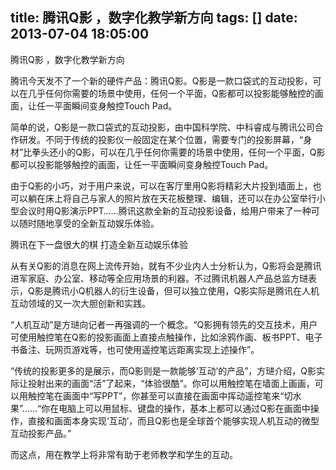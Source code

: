 title: 腾讯Q影 ，数字化教学新方向
tags: []
date: 2013-07-04 18:05:00
---

腾讯Q影 ，数字化教学新方向

腾讯今天发不了一个新的硬件产品：腾讯Q影。Q影是一款口袋式的互动投影，可以在几乎任何你需要的场景中使用，任何一个平面，Q影都可以投影能够触控的画面，让任一平面瞬间变身触控Touch Pad。

简单的说，Q影是一款口袋式的互动投影，由中国科学院、中科睿成与腾讯公司合作研发。不同于传统的投影仪一般固定在某个位置，需要专门的投影屏幕，“身材”比拳头还小的Q影，可以在几乎任何你需要的场景中使用，任何一个平面，Q影都可以投影能够触控的画面，让任一平面瞬间变身触控Touch Pad。
<!--more-->
由于Q影的小巧，对于用户来说，可以在客厅里用Q影将精彩大片投到墙面上，也可以躺在床上将自己与家人的照片放在天花板整理、编辑，还可以在办公室举行小型会议时用Q影演示PPT……腾讯这款全新的互动投影设备，给用户带来了一种可以随时随地享受的全新互动娱乐体验。

腾讯在下一盘很大的棋 打造全新互动娱乐体验

从有关Q影的消息在网上流传开始，就有不少业内人士分析认为，Q影将会是腾讯进军家庭、办公室、移动等全应用场景的利器。不过腾讯机器人产品总监方琎表示，Q影是腾讯小Q机器人的衍生设备，但可以独立使用，Q影实际是腾讯在人机互动领域的又一次大胆创新和实践。

“人机互动”是方琎向记者一再强调的一个概念。“Q影拥有领先的交互技术，用户可使用触控笔在Q影的投影画面上直接点触操作，比如涂鸦作画、板书PPT、电子书备注、玩网页游戏等，也可使用遥控笔远距离实现上述操作”。

“传统的投影更多的是展示，而Q影则是一款能够‘互动’的产品”，方琎介绍，Q影实际让投射出来的画面“活”了起来，“体验很酷”。你可以用触控笔在墙面上画画，可以用触控笔在画面中“写PPT”，你甚至可以直接在画面中挥动遥控笔来“切水果”……“你在电脑上可以用鼠标、键盘的操作，基本上都可以通过Q影在画面中操作，直接和画面本身实现‘互动’，而且Q影也是全球首个能够实现人机互动的微型互动投影产品。”

而这点，用在教学上将非常有助于老师教学和学生的互动。
